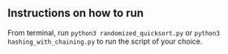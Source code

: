 ## Instructions on how to run

From terminal, run `python3 randomized_quicksort.py` or `python3 hashing_with_chaining.py` to run the script of your choice. 